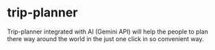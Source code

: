 # trip-planner
Trip-planner integrated with AI (Gemini API) will help the people to plan there way around the world in the just one click in so convenient way. 
